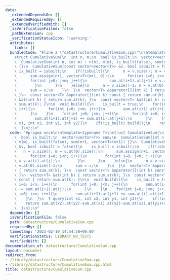 ```yaml
---
data:
  _extendedDependsOn: []
  _extendedRequiredBy: []
  _extendedVerifiedWith: []
  _isVerificationFailed: false
  _pathExtension: cpp
  _verificationStatusIcon: ':warning:'
  attributes:
    links: []
  bundledCode: "#line 2 \"datastructure/CumulativeSum.cpp\"\n\ntemplate<typename T>\n\
    struct CumulativeSum{\n  int n, m;\n  bool is_built;\n  vector<vector<T>> sum;\n\
    \  CumulativeSum(int n, int m) : n(n), m(m), is_built(false), sum(n+1, vector<T>(m+1))\
    \ {}\n  CumulativeSum(const vector<vector<T>> &v, bool isbuilt = false){\n   \
    \ is_built = isbuilt;\n    if(!isbuilt){\n      n = v.size(); m = v.at(0).size();\n\
    \      sum.assign(n+1, vector<T>(m+1, 0));\n      for(int i=0; i<n; i++){\n  \
    \      for(int j=0; j<m; j++){\n          sum.at(i+1).at(j+1) = v.at(i).at(j);\n\
    \        }\n      }\n    }else{\n      n = v.size()-1; m = v.at(0).size()-1;\n\
    \      sum = v;\n    }\n  }\n  vector<T> &operator[](int k) { return sum.at(k);\
    \ }\n  const vector<T> &operator[](int k) const { return sum.at(k); }\n  vector<T>\
    \ &at(int k) { return sum.at(k); }\n  const vector<T> &at(int k) const { return\
    \ sum.at(k); }\n\n  void build(){\n    is_built = true;\n    for(int i=0; i<n;\
    \ i++){\n      for(int j=0; j<m; j++){\n        sum.at(i+1).at(j+1) += sum.at(i+1).at(j);\n\
    \      }\n    }\n    for(int j=0; j<m; j++){\n      for(int i=0; i<n; i++){\n\
    \        sum.at(i+1).at(j+1) += sum.at(i).at(j+1);\n      }\n    }\n  }\n  T query(int\
    \ x1, int x2, int y1, int y2){\n    if(!is_built) build();\n    return sum.at(x2).at(y2)-sum.at(x1).at(y2)-sum.at(x2).at(y1)+sum.at(x1).at(y1);\n\
    \  }\n};\n"
  code: "#pragma once\n\ntemplate<typename T>\nstruct CumulativeSum{\n  int n, m;\n\
    \  bool is_built;\n  vector<vector<T>> sum;\n  CumulativeSum(int n, int m) : n(n),\
    \ m(m), is_built(false), sum(n+1, vector<T>(m+1)) {}\n  CumulativeSum(const vector<vector<T>>\
    \ &v, bool isbuilt = false){\n    is_built = isbuilt;\n    if(!isbuilt){\n   \
    \   n = v.size(); m = v.at(0).size();\n      sum.assign(n+1, vector<T>(m+1, 0));\n\
    \      for(int i=0; i<n; i++){\n        for(int j=0; j<m; j++){\n          sum.at(i+1).at(j+1)\
    \ = v.at(i).at(j);\n        }\n      }\n    }else{\n      n = v.size()-1; m =\
    \ v.at(0).size()-1;\n      sum = v;\n    }\n  }\n  vector<T> &operator[](int k)\
    \ { return sum.at(k); }\n  const vector<T> &operator[](int k) const { return sum.at(k);\
    \ }\n  vector<T> &at(int k) { return sum.at(k); }\n  const vector<T> &at(int k)\
    \ const { return sum.at(k); }\n\n  void build(){\n    is_built = true;\n    for(int\
    \ i=0; i<n; i++){\n      for(int j=0; j<m; j++){\n        sum.at(i+1).at(j+1)\
    \ += sum.at(i+1).at(j);\n      }\n    }\n    for(int j=0; j<m; j++){\n      for(int\
    \ i=0; i<n; i++){\n        sum.at(i+1).at(j+1) += sum.at(i).at(j+1);\n      }\n\
    \    }\n  }\n  T query(int x1, int x2, int y1, int y2){\n    if(!is_built) build();\n\
    \    return sum.at(x2).at(y2)-sum.at(x1).at(y2)-sum.at(x2).at(y1)+sum.at(x1).at(y1);\n\
    \  }\n};\n"
  dependsOn: []
  isVerificationFile: false
  path: datastructure/CumulativeSum.cpp
  requiredBy: []
  timestamp: '2023-02-10 14:54:58+09:00'
  verificationStatus: LIBRARY_NO_TESTS
  verifiedWith: []
documentation_of: datastructure/CumulativeSum.cpp
layout: document
redirect_from:
- /library/datastructure/CumulativeSum.cpp
- /library/datastructure/CumulativeSum.cpp.html
title: datastructure/CumulativeSum.cpp
---
```


